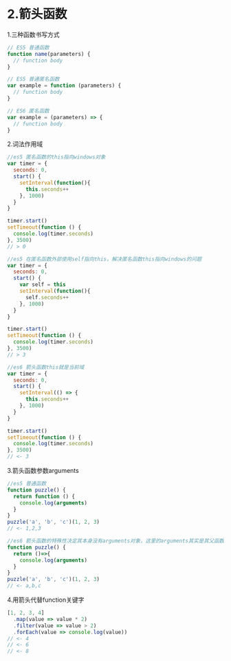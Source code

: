 # 2.箭头函数

1.三种函数书写方式

```javascript
// ES5 普通函数
function name(parameters) {
  // function body
}
```

```javascript
// ES5 普通匿名函数
var example = function (parameters) {
  // function body
}
```

```javascript
// ES6 匿名函数
var example = (parameters) => {
  // function body
}
```

2.词法作用域

```javascript
//es5 匿名函数的this指向windows对象
var timer = {
  seconds: 0,
  start() {
    setInterval(function(){
      this.seconds++
    }, 1000)
  }
}

timer.start()
setTimeout(function () {
  console.log(timer.seconds)
}, 3500)
// > 0
```

```javascript
//es5 在匿名函数外部使用self指向this，解决匿名函数this指向windows的问题
var timer = {
  seconds: 0,
  start() {
    var self = this
    setInterval(function(){
      self.seconds++
    }, 1000)
  }
}

timer.start()
setTimeout(function () {
  console.log(timer.seconds)
}, 3500)
// > 3
```

```javascript
//es6 箭头函数this就是当前域
var timer = {
  seconds: 0,
  start() {
    setInterval(() => {
      this.seconds++
    }, 1000)
  }
}

timer.start()
setTimeout(function () {
  console.log(timer.seconds)
}, 3500)
// <- 3
```

3.箭头函数参数arguments

```javascript
//es5 普通函数
function puzzle() {
  return function () {
    console.log(arguments)
  }
}
puzzle('a', 'b', 'c')(1, 2, 3)
// <- 1,2,3
```

```javascript
//es6 箭头函数的特殊性决定其本身没有arguments对象，这里的arguments其实是其父函数puzzle的
function puzzle() {
  return ()=>{
    console.log(arguments)
  }
}
puzzle('a', 'b', 'c')(1, 2, 3)
// <- a,b,c
```

4.用箭头代替function关键字

```javascript
[1, 2, 3, 4]
  .map(value => value * 2)
  .filter(value => value > 2)
  .forEach(value => console.log(value))
// <- 4
// <- 6
// <- 8
```